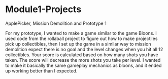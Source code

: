 # Module1-Projects
 ApplePicker, Mission Demolition and Prototype 1

For my prototype, I wanted to make a game similar to the game Bloons. I used code from the rollaball project to figure out how to make projectiles pick up collectibles, then I set up the game in a similar way to mission demolition expect there is no goal and the level changes when you hit all 12 collectibles. Your score is calculated based on how many shots you have taken. The score will decrease the more shots you take per level. I wanted to make it basically the same gameplay mechanics as bloons, and it ended up working better than I expected. 